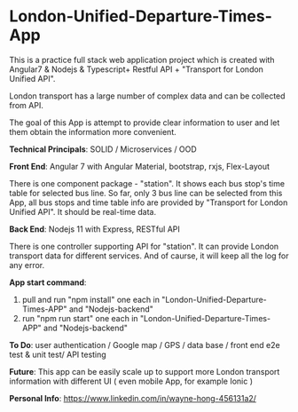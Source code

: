 # London-Unified-Departure-Times-App

This is a practice full stack web application project which is created with Angular7 & Nodejs & Typescript+ Restful API + "Transport for London Unified API".

London transport has a large number of complex data and can be collected from API.

The goal of this App is attempt to provide clear information to user and let them obtain the information more convenient.

<b>Technical Principals</b>: SOLID / Microservices / OOD

<b>Front End</b>: Angular 7 with Angular Material, bootstrap, rxjs, Flex-Layout

There is one component package - "station". It shows each bus stop's time table for selected bus line. So far, only 3 bus line can be selected from this App, all bus stops and time table info are provided by "Transport for London Unified API". It should be real-time data.

<b>Back End</b>: Nodejs 11 with Express, RESTful API

There is one controller supporting API for "station". It can provide London transport data for different services.
And of caurse, it will keep all the log for any error.

<b>App start command</b>:   
1. pull and run "npm install" one each in "London-Unified-Departure-Times-APP" and "Nodejs-backend"
2. run "npm run start" one each in "London-Unified-Departure-Times-APP" and "Nodejs-backend"

<b>To Do</b>: user authentication / Google map / GPS / data base / front end e2e test & unit test/ API testing 

<b>Future</b>: This app can be easily scale up to support more London transport information with different UI ( even mobile App, for example Ionic )

<b>Personal Info</b>: https://www.linkedin.com/in/wayne-hong-456131a2/


  
